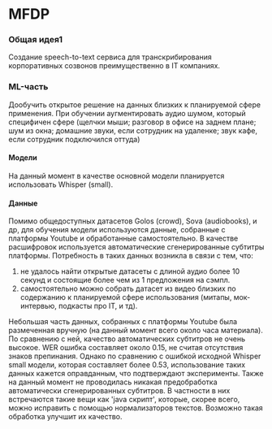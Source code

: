 # MFDP

### Общая идея1
Создание speech-to-text сервиса для транскрибирования корпоративных созвонов преимущественно в IT компаниях.  

### ML-часть
Дообучить открытое решение на данных близких к планируемой сфере применения. При обучении аугментировать аудио шумом, который специфичен сфере (щелчки мыши; разговор в офисе на заднем плане; шум из окна; домашние звуки, если сотрудник на удаленке; звук кафе, если сотрудник подключился оттуда)

#### Модели
На данный момент в качестве основной модели планируется использовать Whisper (small).

#### Данные
Помимо общедоступных датасетов Golos (crowd), Sova (audiobooks), и др, для обучения модели используются данные, собранные с платформы Youtube и обработанные самостоятельно. В качестве расшифровок используется автоматические сгенерированные субтитры платформы. Потребность в таких данных возникла в связи с тем, что:
1) не удалось найти открытые датасеты с длиной аудио более 10 секунд и состоящие более чем из 1 предложения на сэмпл.
2) самостоятельно можно собрать датасет из видео близких по содержанию к планируемой сфере использования (митапы, мок-интервью, подкасты про IT, и тд).

Небольшая часть данных, собранных с платформы Youtube была размеченная вручную (на данный момент всего около часа материала). По сравнению с ней, качество автоматических субтитров не очень высокое. WER ошибка составляет около 0.15, не считая отсутствия знаков препинания. Однако по сравнению с ошибкой исходной Whisper small модели, которая составляет более 0.53, использование таких данных кажется оправданным, что подтверждают эксперименты. Также на данный момент не проводилась никакая предобработка автоматически сгенерированных субтитров. В частности в них встречаются такие вещи как 'java скрипт', которые, скорее всего, можно исправить с помощью нормализаторов текстов. Возможно такая обработка улучшит их качество.
